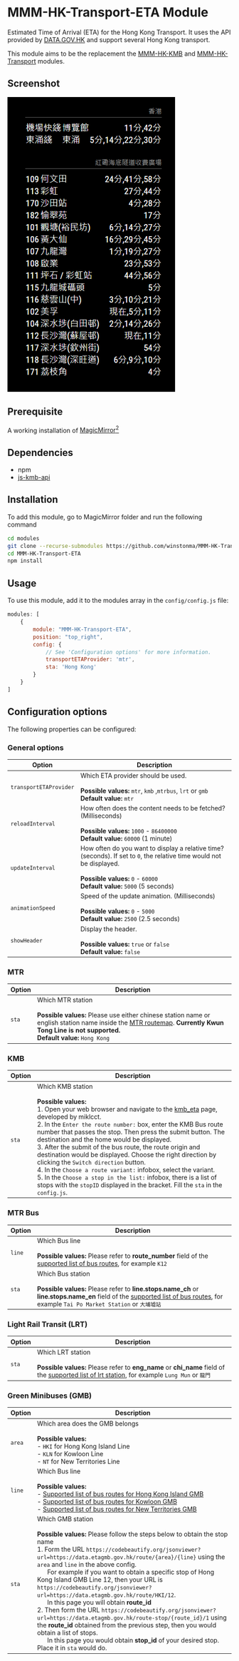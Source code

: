 # MMM-HK-Transport-ETA Module

Estimated Time of Arrival (ETA) for the Hong Kong Transport. It uses the API provided by [DATA.GOV.HK](https://data.gov.hk/) and support several Hong Kong transport.

This module aims to be the replacement the [MMM-HK-KMB](https://github.com/winstonma/MMM-HK-KMB) and [MMM-HK-Transport](https://github.com/winstonma/MMM-HK-Transport) modules.

## Screenshot

![MMM-HK-Transport-ETA module running in MagicMirror<sup>2</sup>](screenshots/screenshot.png)

## Prerequisite
A working installation of [MagicMirror<sup>2</sup>](https://github.com/MichMich/MagicMirror)
 
## Dependencies
  * npm
  * [js-kmb-api](https://github.com/miklcct/js-kmb-api)

## Installation
To add this module, go to MagicMirror folder and run the following command
```bash
cd modules
git clone --recurse-submodules https://github.com/winstonma/MMM-HK-Transport-ETA.git
cd MMM-HK-Transport-ETA
npm install
```

## Usage

To use this module, add it to the modules array in the `config/config.js` file:

````javascript
modules: [
	{
		module: "MMM-HK-Transport-ETA",
		position: "top_right",
		config: {
			// See 'Configuration options' for more information.
			transportETAProvider: 'mtr',
			sta: 'Hong Kong'
		}
	}
]
````


## Configuration options

The following properties can be configured:

### General options
| Option                       | Description
| ---------------------------- | -----------
| `transportETAProvider`            | Which ETA provider should be used. <br><br> **Possible values:** `mtr`, `kmb` ,`mtrbus`, `lrt` or `gmb`<br> **Default value:** `mtr`
| `reloadInterval`             | How often does the content needs to be fetched? (Milliseconds) <br><br> **Possible values:** `1000` - `86400000` <br> **Default value:** `60000` (1 minute)
| `updateInterval`   | How often do you want to display a relative time? (seconds). If set to `0`, the relative time would not be displayed.<br><br>  **Possible values:** `0` - `60000` <br> **Default value:** `5000` (5 seconds)
| `animationSpeed`   | Speed of the update animation. (Milliseconds) <br><br> **Possible values:** `0` - `5000` <br> **Default value:** `2500` (2.5 seconds)
| `showHeader`       | Display the header. <br><br> **Possible values:** `true` or `false` <br> **Default value:** `false`

### MTR

| Option                       | Description
| ---------------------------- | -----------
| `sta`                    | Which MTR station <br><br> **Possible values:** Please use either chinese station name or english station name inside the [MTR routemap](https://www.mtr.com.hk/archive/en/services/routemap.pdf). **Currently Kwun Tong Line is not supported.**<br> **Default value:** `Hong Kong`

### KMB

| Option                       | Description
| ---------------------------- | -----------
| `sta`                    | Which KMB station <br><br> **Possible values:**<br>1. Open your web browser and navigate to the [kmb_eta](https://miklcct.com/kmb_eta/) page, developed by miklcct.<br>2. In the `Enter the route number:` box, enter the KMB Bus route number that passes the stop. Then press the submit button. The destination and the home would be displayed.<br>3. After the submit of the bus route, the route origin and destination would be displayed. Choose the right direction by clicking the `Switch direction` button.<br>4. In the `Choose a route variant:` infobox, select the variant.<br>5. In the `Choose a stop in the list:` infobox, there is a list of stops with the `stopID` displayed in the bracket. Fill the `sta` in the `config.js`.

### MTR Bus

| Option                       | Description
| ---------------------------- | -----------
| `line`                 | Which Bus line <br><br> **Possible values:** Please refer to **route_number** field of the [supported list of bus routes](https://codebeautify.org/jsonviewer?url=https://raw.githubusercontent.com/kirosc/telegram-hketa/master/data/routes-mtr.json), for example `K12`
| `sta`                    | Which Bus station <br><br> **Possible values:** Please refer to **line.stops.name_ch** or  **line.stops.name_en** field of the [supported list of bus routes](https://codebeautify.org/jsonviewer?url=https://raw.githubusercontent.com/kirosc/telegram-hketa/master/data/routes-mtr.json), for example `Tai Po Market Station` or `大埔墟站`

### Light Rail Transit (LRT)

| Option                       | Description
| ---------------------------- | -----------
| `sta`                    | Which LRT station <br><br> **Possible values:** Please refer to **eng_name** or  **chi_name** field of the [supported list of lrt station](https://codebeautify.org/jsonviewer?url=https://raw.githubusercontent.com/kirosc/telegram-hketa/master/data/station-lrt.json), for example `Lung Mun` or `龍門`

### Green Minibuses (GMB)

| Option                       | Description
| ---------------------------- | -----------
| `area`                 | Which area does the GMB belongs <br><br> **Possible values:**<br>- `HKI` for Hong Kong Island Line<br>- `KLN` for Kowloon Line<br>- `NT` for New Territories Line
| `line`                 | Which Bus line <br><br> **Possible values:**<br>- [Supported list of bus routes for Hong Kong Island GMB](https://data.etagmb.gov.hk/route/HKI)<br>- [Supported list of bus routes for Kowloon GMB](https://data.etagmb.gov.hk/route/KLN)<br>- [Supported list of bus routes for New Territories GMB](https://data.etagmb.gov.hk/route/NT)
| `sta`                    | Which GMB station <br><br> **Possible values:** Please follow the steps below to obtain the stop name<br>1. Form the URL `https://codebeautify.org/jsonviewer?url=https://data.etagmb.gov.hk/route/{area}/{line}` using the  `area` and `line` in the above config.<br>&nbsp;&nbsp;&nbsp;&nbsp;&nbsp;&nbsp;For example if you want to obtain a specific stop of Hong Kong Island GMB Line 12, then your URL is `https://codebeautify.org/jsonviewer?url=https://data.etagmb.gov.hk/route/HKI/12`.<br>&nbsp;&nbsp;&nbsp;&nbsp;&nbsp;&nbsp;In this page you will obtain **route_id**<br>2. Then form the URL `https://codebeautify.org/jsonviewer?url=https://data.etagmb.gov.hk/route-stop/{route_id}/1` using the **route_id** obtained from the previous step, then you would obtain a list of stops.<br>&nbsp;&nbsp;&nbsp;&nbsp;&nbsp;&nbsp;In this page you would obtain **stop_id** of your desired stop. Place it in `sta` would do.